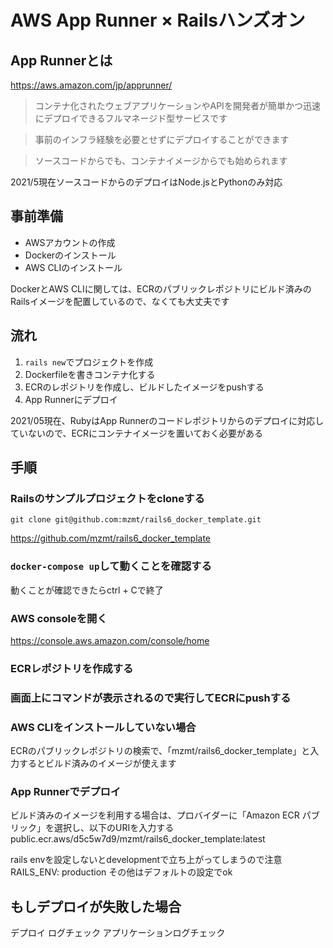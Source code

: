 # AWS App Runner × Railsハンズオン

## App Runnerとは
https://aws.amazon.com/jp/apprunner/

> コンテナ化されたウェブアプリケーションやAPIを開発者が簡単かつ迅速にデプロイできるフルマネージド型サービスです

> 事前のインフラ経験を必要とせずにデプロイすることができます

> ソースコードからでも、コンテナイメージからでも始められます

2021/5現在ソースコードからのデプロイはNode.jsとPythonのみ対応

## 事前準備
- AWSアカウントの作成
- Dockerのインストール
- AWS CLIのインストール

DockerとAWS CLIに関しては、ECRのパブリックレポジトリにビルド済みのRailsイメージを配置しているので、なくても大丈夫です

## 流れ
1. `rails new`でプロジェクトを作成
2. Dockerfileを書きコンテナ化する
3. ECRのレポジトリを作成し、ビルドしたイメージをpushする
4. App Runnerにデプロイ

2021/05現在、RubyはApp Runnerのコードレポジトリからのデプロイに対応していないので、ECRにコンテナイメージを置いておく必要がある


## 手順

### Railsのサンプルプロジェクトをcloneする

`git clone git@github.com:mzmt/rails6_docker_template.git`

https://github.com/mzmt/rails6_docker_template

### `docker-compose up`して動くことを確認する
動くことが確認できたらctrl + Cで終了

### AWS consoleを開く
https://console.aws.amazon.com/console/home

### ECRレポジトリを作成する

### 画面上にコマンドが表示されるので実行してECRにpushする

### AWS CLIをインストールしていない場合
ECRのパブリックレポジトリの検索で、「mzmt/rails6_docker_template」と入力するとビルド済みのイメージが使えます

### App Runnerでデプロイ
ビルド済みのイメージを利用する場合は、プロバイダーに「Amazon ECR パブリック」を選択し、以下のURIを入力する
public.ecr.aws/d5c5w7d9/mzmt/rails6_docker_template:latest

rails envを設定しないとdevelopmentで立ち上がってしまうので注意
RAILS_ENV: production
その他はデフォルトの設定でok

## もしデプロイが失敗した場合

デプロイ ログチェック
アプリケーションログチェック

